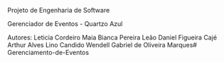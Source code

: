 Projeto de Engenharia de Software

Gerenciador de Eventos - Quartzo Azul

Autores:
Leticia Cordeiro Maia
Bianca Pereira Leão
Daniel Figueira Cajé
Arthur Alves Lino Candido
Wendell Gabriel de Oliveira Marques# Gerenciamento-de-Eventos
